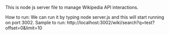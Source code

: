 This is node js server file to manage Wikipedia API interactions.

How to run:
We can run it by typing node server.js and this will start running on port 3002.
Sample to run: http://localhost:3002/wiki/search?q=test?offset=0&limit=10
